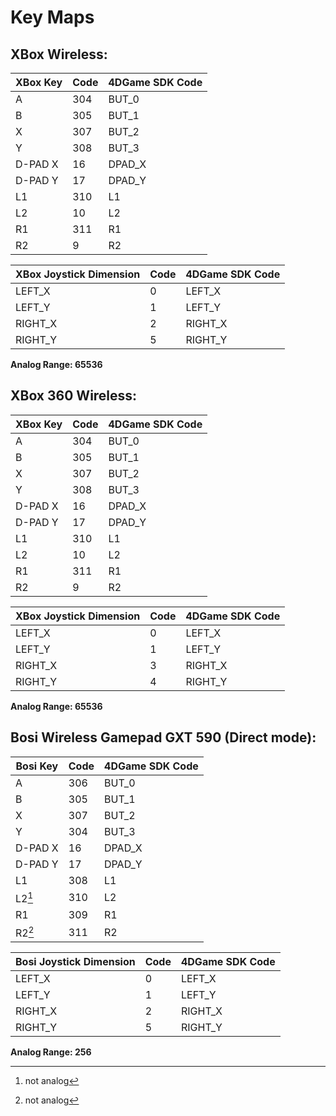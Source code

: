 # Key Maps

## XBox Wireless:

| XBox Key | Code | 4DGame SDK Code |
| -------- | ---- | --------------- |
| A        | 304  | BUT_0           |
| B        | 305  | BUT_1           |
| X        | 307  | BUT_2           |
| Y        | 308  | BUT_3           |
| D-PAD X  | 16   | DPAD_X          |
| D-PAD Y  | 17   | DPAD_Y          |
| L1       | 310  | L1              |
| L2       | 10   | L2              |
| R1       | 311  | R1              |
| R2       | 9    | R2              |

| XBox Joystick Dimension | Code | 4DGame SDK Code |
| ----------------------- | ---- | --------------- |
| LEFT_X                  | 0    | LEFT_X          |
| LEFT_Y                  | 1    | LEFT_Y          |
| RIGHT_X                 | 2    | RIGHT_X         |
| RIGHT_Y                 | 5    | RIGHT_Y         |

**Analog Range: 65536**

## XBox 360 Wireless:

| XBox Key | Code | 4DGame SDK Code |
| -------- | ---- | --------------- |
| A        | 304  | BUT_0           |
| B        | 305  | BUT_1           |
| X        | 307  | BUT_2           |
| Y        | 308  | BUT_3           |
| D-PAD X  | 16   | DPAD_X          |
| D-PAD Y  | 17   | DPAD_Y          |
| L1       | 310  | L1              |
| L2       | 10   | L2              |
| R1       | 311  | R1              |
| R2       | 9    | R2              |

| XBox Joystick Dimension | Code | 4DGame SDK Code |
| ----------------------- | ---- | --------------- |
| LEFT_X                  | 0    | LEFT_X          |
| LEFT_Y                  | 1    | LEFT_Y          |
| RIGHT_X                 | 3    | RIGHT_X         |
| RIGHT_Y                 | 4    | RIGHT_Y         |

**Analog Range: 65536**

## Bosi Wireless Gamepad GXT 590 (Direct mode):

| Bosi Key | Code | 4DGame SDK Code |
| -------- | ---- | --------------- |
| A        | 306  | BUT_0           |
| B        | 305  | BUT_1           |
| X        | 307  | BUT_2           |
| Y        | 304  | BUT_3           |
| D-PAD X  | 16   | DPAD_X          |
| D-PAD Y  | 17   | DPAD_Y          |
| L1       | 308  | L1              |
| L2[^1]   | 310  | L2              |
| R1       | 309  | R1              |
| R2[^1]   | 311  | R2              |

| Bosi Joystick Dimension | Code | 4DGame SDK Code |
| ----------------------- | ---- | --------------- |
| LEFT_X                  | 0    | LEFT_X          |
| LEFT_Y                  | 1    | LEFT_Y          |
| RIGHT_X                 | 2    | RIGHT_X         |
| RIGHT_Y                 | 5    | RIGHT_Y         |

**Analog Range: 256**

[^1]: not analog